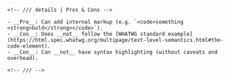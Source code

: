 <!-- indent for expected context of inclusion -->

    <!-- /// details | Pros & Cons -->

    - __Pro__: Can add internal markup (e.g. `<code>something <strong>bold</strong></code>`).
    - __Con__: Does __not__ follow the [WHATWG standard example](https://html.spec.whatwg.org/multipage/text-level-semantics.html#the-code-element).
    - __Con__: Can __not__ have syntax highlighting (without caveats and overhead).

    <!-- /// -->
